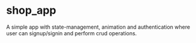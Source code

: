 # shop_app

A simple app with state-management, animation and authentication where user can signup/signin and perform crud operations. 
